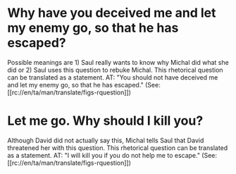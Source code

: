 # Why have you deceived me and let my enemy go, so that he has escaped?

Possible meanings are 1) Saul really wants to know why Michal did what she did or 2) Saul uses this question to rebuke Michal. This rhetorical question can be translated as a statement. AT: "You should not have deceived me and let my enemy go, so that he has escaped." (See: [[rc://en/ta/man/translate/figs-rquestion]])

# Let me go. Why should I kill you?

Although David did not actually say this, Michal tells Saul that David threatened her with this question. This rhetorical question can be translated as a statement. AT: "I will kill you if you do not help me to escape." (See: [[rc://en/ta/man/translate/figs-rquestion]])

